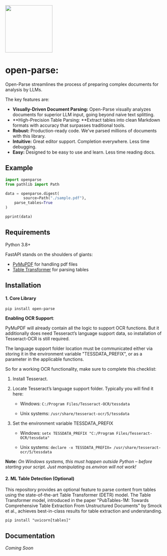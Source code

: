 <img src="https://sergey-filimonov.nyc3.digitaloceanspaces.com/open-parse/open-parse-logo.webp" width="150" />

# open-parse: 

Open-Parse streamlines the process of preparing complex documents for analysis by LLMs.

The key features are:

- **Visually-Driven Document Parsing:** Open-Parse visually analyzes documents for superior LLM input, going beyond naive text splitting.
- **High-Precision Table Parsing: **Extract tables into clean Markdown formats with accuracy that surpasses traditional tools.
- **Robust:** Production-ready code. We've parsed millions of documents with this library.
- **Intuitive:** Great editor support. Completion everywhere. Less time debugging.
- **Easy:** Designed to be easy to use and learn. Less time reading docs.



## Example

```python
import openparse
from pathlib import Path

data = openparse.digest(
		source=Path("./sample.pdf"),
  	parse_tables=True
)

pprint(data)
```

## Requirements

Python 3.8+

FastAPI stands on the shoulders of giants:

- <a href="https://github.com/pymupdf/PyMuPDF" class="external-link" target="_blank">PyMuPDF</a> for handling pdf files
- <a href="https://huggingface.co/microsoft/table-transformer-detection" class="external-link" target="_blank">Table Transformer</a> for parsing tables



## Installation

#### 1. Core Library


```console
pip install open-parse
```

**Enabling OCR Support**:

PyMuPDF will already contain all the logic to support OCR functions. But it additionally does need Tesseract’s language support data, so installation of Tesseract-OCR is still required.

The language support folder location must be communicated either via storing it in the environment variable "TESSDATA_PREFIX", or as a parameter in the applicable functions.

So for a working OCR functionality, make sure to complete this checklist:

1. Install Tesseract.

2. Locate Tesseract’s language support folder. Typically you will find it here:

   - Windows: `C:/Program Files/Tesseract-OCR/tessdata`

   - Unix systems: `/usr/share/tesseract-ocr/5/tessdata`

3. Set the environment variable TESSDATA_PREFIX

   - Windows: `setx TESSDATA_PREFIX "C:/Program Files/Tesseract-OCR/tessdata"`

   - Unix systems: `declare -x TESSDATA_PREFIX= /usr/share/tesseract-ocr/5/tessdata`

**Note:** *On Windows systems, this must happen outside Python – before starting your script. Just manipulating os.environ will not work!*

#### 2. ML Table Detection (Optional)

This repository provides an optional feature to parse content from tables using the state-of-the-art Table Transformer (DETR) model. The Table Transformer model, introduced in the paper "PubTables-1M: Towards Comprehensive Table Extraction From Unstructured Documents" by Smock et al., achieves best-in-class results for table extraction and understanding.


```console
pip install "uvicorn[tables]"
```



## Documentation

*Coming Soon*
